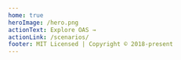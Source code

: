 ```yaml
---
home: true
heroImage: /hero.png
actionText: Explore OAS →
actionLink: /scenarios/
footer: MIT Licensed | Copyright © 2018-present
---
```


